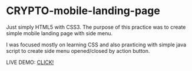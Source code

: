 # CRYPTO-mobile-landing-page
Just simply HTML5 with CSS3. The purpose of this practice was to create simple mobile landing page with side menu.

I was focused mostly on learning CSS and also praxticing with simple java script to create side menu opened/closed by action button.

LIVE DEMO: <a href="tinyurl.com/5n8vdy8n"> CLICK! </a>
